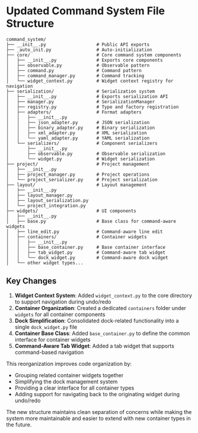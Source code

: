 # Updated Command System File Structure

```
command_system/
├── __init__.py                   # Public API exports
├── _auto_init.py                 # Auto-initialization
├── core/                         # Core command system components
│   ├── __init__.py               # Exports core components
│   ├── observable.py             # Observable pattern
│   ├── command.py                # Command pattern
│   ├── command_manager.py        # Command tracking
│   └── widget_context.py         # Widget context registry for navigation
├── serialization/                # Serialization system
│   ├── __init__.py               # Exports serialization API
│   ├── manager.py                # SerializationManager
│   ├── registry.py               # Type and factory registration
│   ├── adapters/                 # Format adapters
│   │   ├── __init__.py
│   │   ├── json_adapter.py       # JSON serialization
│   │   ├── binary_adapter.py     # Binary serialization
│   │   ├── xml_adapter.py        # XML serialization
│   │   └── yaml_adapter.py       # YAML serialization
│   └── serializers/              # Component serializers
│       ├── __init__.py
│       ├── observable.py         # Observable serialization
│       └── widget.py             # Widget serialization
├── project/                      # Project management
│   ├── __init__.py
│   ├── project_manager.py        # Project operations
│   └── project_serializer.py     # Project serialization
├── layout/                       # Layout management
│   ├── __init__.py
│   ├── layout_manager.py
│   ├── layout_serialization.py
│   └── project_integration.py
├── widgets/                      # UI components
│   ├── __init__.py
│   ├── base.py                   # Base class for command-aware widgets
│   ├── line_edit.py              # Command-aware line edit
│   ├── containers/               # Container widgets
│   │   ├── __init__.py
│   │   ├── base_container.py     # Base container interface
│   │   ├── tab_widget.py         # Command-aware tab widget
│   │   └── dock_widget.py        # Command-aware dock widget
│   └── other widget types...
```

## Key Changes

1. **Widget Context System**: Added `widget_context.py` to the core directory to support navigation during undo/redo
2. **Container Organization**: Created a dedicated `containers` folder under `widgets` for all container components
3. **Dock Simplification**: Consolidated dock-related functionality into a single `dock_widget.py` file
4. **Container Base Class**: Added `base_container.py` to define the common interface for container widgets
5. **Command-Aware Tab Widget**: Added a tab widget that supports command-based navigation

This reorganization improves code organization by:
- Grouping related container widgets together
- Simplifying the dock management system
- Providing a clear interface for all container types
- Adding support for navigating back to the originating widget during undo/redo

The new structure maintains clean separation of concerns while making the system more maintainable and easier to extend with new container types in the future.